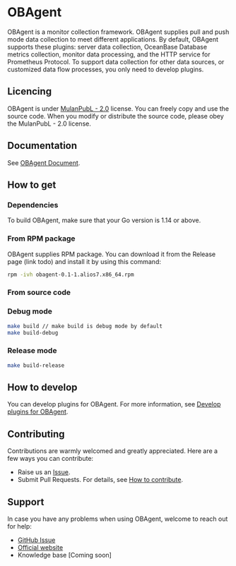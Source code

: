 # OBAgent

OBAgent is a monitor collection framework. OBAgent supplies pull and push mode data collection to meet different applications. By default, OBAgent supports these plugins: server data collection, OceanBase Database metrics collection, monitor data processing, and the HTTP service for Prometheus Protocol. To support data collection for other data sources, or customized data flow processes, you only need to develop plugins.

## Licencing

OBAgent is under [MulanPubL - 2.0](https://license.coscl.org.cn/MulanPubL-2.0/index.html) license. You can freely copy and use the source code. When you modify or distribute the source code, please obey the MulanPubL - 2.0 license.

## Documentation

See [OBAgent Document](docs/about-obagent/what-is-obagent.md).

## How to get

### Dependencies

To build OBAgent, make sure that your Go version is 1.14 or above.

### From RPM package

OBAgent supplies RPM package. You can download it from the Release page (link todo) and install it by using this command:

```bash
rpm -ivh obagent-0.1-1.alios7.x86_64.rpm
```

### From source code

### Debug mode

```bash
make build // make build is debug mode by default
make build-debug
```

### Release mode

```bash
make build-release
```

## How to develop

You can develop plugins for OBAgent. For more information, see [Develop plugins for OBAgent](docs/obagent-dev.md).

## Contributing

Contributions are warmly welcomed and greatly appreciated. Here are a few ways you can contribute:

- Raise us an [Issue](https://github.com/oceanbase/obagent/issues).
- Submit Pull Requests. For details, see [How to contribute](CONTRIBUTING.md).

## Support

In case you have any problems when using OBAgent, welcome to reach out for help:

- [GitHub Issue](https://github.com/oceanbase/obagent/issues)
- [Official website](https://open.oceanbase.com/)
- Knowledge base [Coming soon]
